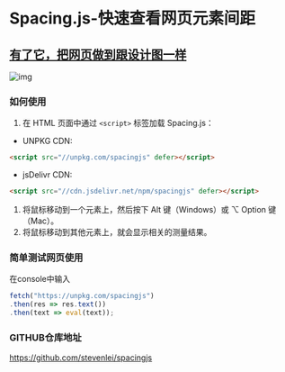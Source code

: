 # Spacing.js-快速查看网页元素间距

## [有了它，把网页做到跟设计图一样](https://www.bilibili.com/video/BV1rR4y1E7xg?spm_id_from=333.851.b_7265636f6d6d656e64.1)

![img](https://github.com/stevenlei/spacingjs/raw/main/screenshot.png)

### 如何使用

1. 在 HTML 页面中通过 `<script>` 标签加载 Spacing.js：

- UNPKG CDN:

```html
<script src="//unpkg.com/spacingjs" defer></script>
```

- jsDelivr CDN:

```html
<script src="//cdn.jsdelivr.net/npm/spacingjs" defer></script>
```

1. 将鼠标移动到一个元素上，然后按下 Alt 键（Windows）或 ⌥ Option 键（Mac）。
2. 将鼠标移动到其他元素上，就会显示相关的测量结果。

### 简单测试网页使用

在console中输入

```javascript
fetch("https://unpkg.com/spacingjs")
.then(res => res.text())
.then(text => eval(text));
```

### GITHUB仓库地址

https://github.com/stevenlei/spacingjs

